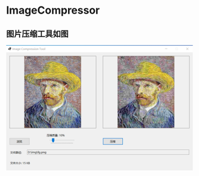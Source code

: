 # ImageCompressor



## 图片压缩工具如图

![imgs](https://raw.githubusercontent.com/WuLex/UsefulPicture/main/imagecompressor/result.png)
